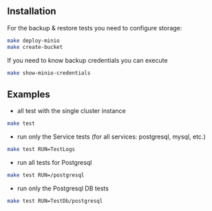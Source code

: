 ## Installation

For the backup & restore tests you need to configure storage:
```bash
make deploy-minio 
make create-bucket 
```

If you need to know backup credentials you can execute

```bash
make show-minio-credentials
```

## Examples

* all test with the single cluster instance

```bash
make test
```

* run only the Service tests (for all services: postgresql, mysql, etc.)

```bash
make test RUN=TestLogs
```

* run all tests for Postgresql

```bash
make test RUN=/postgresql
```

* run only the Postgresql DB tests

```bash
make test RUN=TestDb/postgresql
```